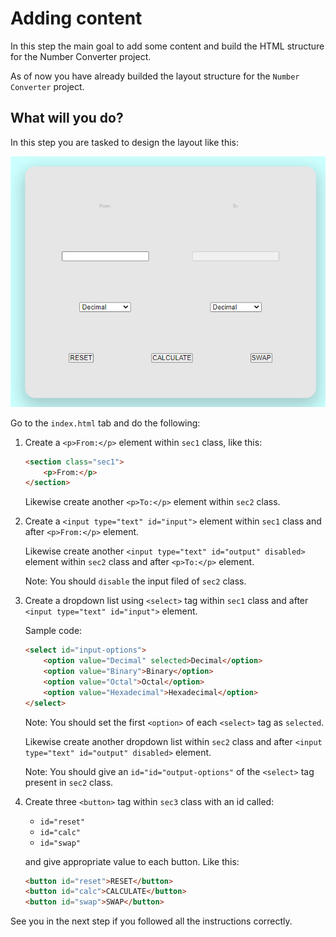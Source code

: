 # Adding content

In this step the main goal to add some content and build the HTML structure for the Number Converter project.

As of now you have already builded the layout structure for the `Number Converter` project.

## What will you do?

In this step you are tasked to design the layout like this:

![App Screenshot](https://raw.githubusercontent.com/ritwickrajmakhal/ScreenShots-for-number-system-using-js/master/sc2.png)

Go to the `index.html` tab and do the following:

1. Create a `<p>From:</p>` element within `sec1` class, like this:
	```html
	<section class="sec1">
		<p>From:</p>
	</section>
	```
	Likewise create another `<p>To:</p>` element within `sec2` class.

2. Create a `<input type="text" id="input">` element within `sec1` class and after `<p>From:</p>` element.

    Likewise create another `<input type="text" id="output" disabled>` element within `sec2` class and after `<p>To:</p>` element.

   Note: You should `disable` the input filed of `sec2` class.

3. Create a dropdown list using `<select>` tag within `sec1` class and after `<input type="text" id="input">` element.

	Sample code:

	```html
	<select id="input-options">
		<option value="Decimal" selected>Decimal</option>
		<option value="Binary">Binary</option>
		<option value="Octal">Octal</option>
		<option value="Hexadecimal">Hexadecimal</option>
	</select>
	```
	Note: You should set the first `<option>` of each `<select>` tag as `selected`.

	Likewise create another dropdown list within `sec2` class and after `<input type="text" id="output" disabled>` element.

	Note: You should give an `id="id="output-options"` of the `<select>` tag present in `sec2` class.

4. Create three `<button>` tag within `sec3` class with an id called:
	- `id="reset"`
	- `id="calc"`
	- `id="swap"`

	and give appropriate value to each button.
	Like this:

	```html
	<button id="reset">RESET</button>
	<button id="calc">CALCULATE</button>
	<button id="swap">SWAP</button>
	```

See you in the next step if you followed all the instructions correctly.